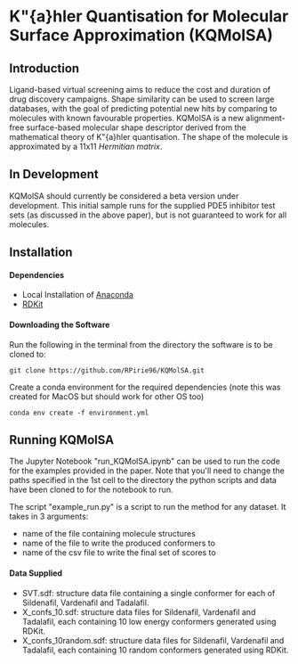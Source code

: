 # K\"{a}hler Quantisation for Molecular Surface Approximation (KQMolSA)

## Introduction

Ligand-based virtual screening aims to reduce the cost and duration of drug discovery campaigns. Shape similarity can be used to screen large databases, with the goal of predicting potential new hits by comparing to molecules with known favourable properties. KQMolSA is a new alignment-free surface-based molecular shape descriptor derived from the mathematical theory of K\"{a}hler quantisation. The shape of the molecule is approximated by a 11x11 _Hermitian matrix_.


## In Development

KQMolSA should currently be considered a beta version under development. This initial sample runs for the supplied PDE5 inhibitor test sets (as discussed in the above paper), but is not guaranteed to work for all molecules.

## Installation

#### Dependencies
- Local Installation of [Anaconda](https://www.anaconda.com)
- [RDKit](https://www.rdkit.org/docs/Install.html)

#### Downloading the Software
Run the following in the terminal from the directory the software is to be cloned to:
```
git clone https://github.com/RPirie96/KQMolSA.git
```

Create a conda environment for the required dependencies (note this was created for MacOS but should work for other OS too)
```
conda env create -f environment.yml
```

## Running KQMolSA

The Jupyter Notebook "run_KQMolSA.ipynb" can be used to run the code for the examples provided in the paper. Note that you'll need to change the paths specified in the 1st cell to the directory the python scripts and data have been cloned to for the notebook to run.

The script "example_run.py" is a script to run the method for any dataset. It takes in 3 arguments:
- name of the file containing molecule structures
- name of the file to write the produced conformers to
- name of the csv file to write the final set of scores to

#### Data Supplied
- SVT.sdf: structure data file containing a single conformer for each of Sildenafil, Vardenafil and Tadalafil.
- X_confs_10.sdf: structure data files for Sildenafil, Vardenafil and Tadalafil, each containing 10 low energy conformers generated using RDKit. 
- X_confs_10random.sdf: structure data files for Sildenafil, Vardenafil and Tadalafil, each containing 10 random conformers generated using RDKit.

